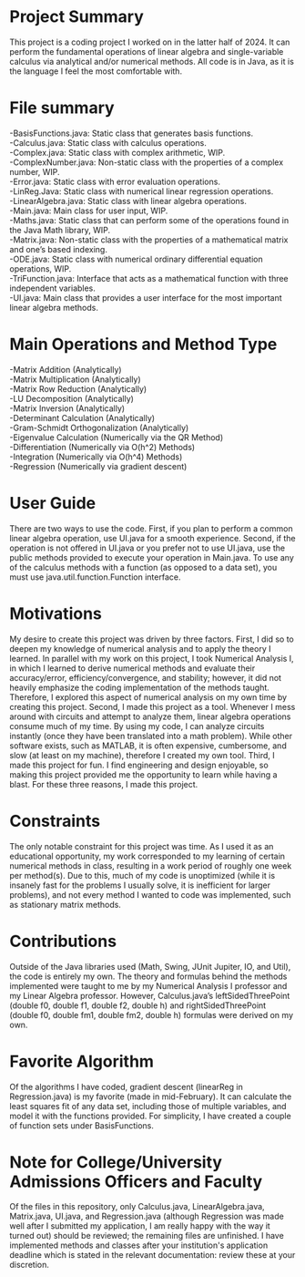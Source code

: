 # Project Summary

  This project is a coding project I worked on in the latter half of 2024. It can perform the fundamental operations of linear algebra and single-variable calculus via analytical and/or numerical methods. All code is in Java, as it is the language I feel the most comfortable with.
  
# File summary

-BasisFunctions.java: Static class that generates basis functions.\
-Calculus.java: Static class with calculus operations.\
-Complex.java: Static class with complex arithmetic, WIP.\
-ComplexNumber.java: Non-static class with the properties of a complex number, WIP.\
-Error.java: Static class with error evaluation operations.\
-LinReg.Java: Static class with numerical linear regression operations.\
-LinearAlgebra.java: Static class with linear algebra operations.\
-Main.java: Main class for user input, WIP.\
-Maths.java: Static class that can perform some of the operations found in the Java Math library, WIP.\
-Matrix.java: Non-static class with the properties of a mathematical matrix and one’s based indexing.\
-ODE.java: Static class with numerical ordinary differential equation operations, WIP.\
-TriFunction.java: Interface that acts as a mathematical function with three independent variables.\
-UI.java: Main class that provides a user interface for the most important linear algebra methods.

# Main Operations and Method Type

-Matrix Addition (Analytically)\
-Matrix Multiplication (Analytically)\
-Matrix Row Reduction (Analytically)\
-LU Decomposition (Analytically)\
-Matrix Inversion (Analytically)\
-Determinant Calculation (Analytically)\
-Gram-Schmidt Orthogonalization (Analytically)\
-Eigenvalue Calculation (Numerically via the QR Method)\
-Differentiation (Numerically via O(h^2) Methods)\
-Integration (Numerically via O(h^4) Methods)\
-Regression (Numerically via gradient descent)

# User Guide

  There are two ways to use the code. First, if you plan to perform a common linear algebra operation, use UI.java for a smooth experience. Second, if the operation is not offered in UI.java or you prefer not to use UI.java, use the public methods provided to execute your operation in Main.java. To use any of the calculus methods with a function (as opposed to a data set), you must use java.util.function.Function interface.
  
# Motivations

  My desire to create this project was driven by three factors. First, I did so to deepen my knowledge of numerical analysis and to apply the theory I learned. In parallel with my work on this project, I took Numerical Analysis I, in which I learned to derive numerical methods and evaluate their accuracy/error, efficiency/convergence, and stability; however, it did not heavily emphasize the coding implementation of the methods taught. Therefore, I explored this aspect of numerical analysis on my own time by creating this project. Second, I made this project as a tool. Whenever I mess around with circuits and attempt to analyze them, linear algebra operations consume much of my time. By using my code, I can analyze circuits instantly (once they have been translated into a math problem). While other software exists, such as MATLAB, it is often expensive, cumbersome, and slow (at least on my machine), therefore I created my own tool. Third, I made this project for fun. I find engineering and design enjoyable, so making this project provided me the opportunity to learn while having a blast. For these three reasons, I made this project.
  
# Constraints

  The only notable constraint for this project was time. As I used it as an educational opportunity, my work corresponded to my learning of certain numerical methods in class, resulting in a work period of roughly one week per method(s). Due to this, much of my code is unoptimized (while it is insanely fast for the problems I usually solve, it is inefficient for larger problems), and not every method I wanted to code was implemented, such as stationary matrix methods.
  
# Contributions

  Outside of the Java libraries used (Math, Swing, JUnit Jupiter, IO, and Util), the code is entirely my own. The theory and formulas behind the methods implemented were taught to me by my Numerical Analysis I professor and my Linear Algebra professor. However, Calculus.java’s leftSidedThreePoint (double f0, double f1, double f2, double h) and rightSidedThreePoint (double f0, double fm1, double fm2, double h) formulas were derived on my own.

  # Favorite Algorithm

  Of the algorithms I have coded, gradient descent (linearReg in Regression.java) is my favorite (made in mid-February). It can calculate the least squares fit of any data set, including those of multiple variables, and model it with the functions provided. For simplicity, I have created a couple of function sets under BasisFunctions.

# Note for College/University Admissions Officers and Faculty

  Of the files in this repository, only Calculus.java, LinearAlgebra.java, Matrix.java, UI.java, and Regression.java (although Regression was made well after I submitted my application, I am really happy with the way it turned out) should be reviewed; the remaining files are unfinished. I have implemented methods and classes after your institution's application deadline which is stated in the relevant documentation: review these at your discretion.
